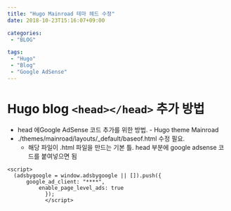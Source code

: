 ```yaml
---
title: "Hugo Mainroad 테마 헤드 수정"
date: 2018-10-23T15:16:07+09:00

categories: 
 - "BLOG"

tags:
 - "Hugo"
 - "Blog"
 - "Google AdSense"
---
```



# Hugo blog `<head></head>` 추가 방법 

* head 에Google AdSense 코드 추가를 위한 방법. - Hugo theme Mainroad
* ./themes/mainroad/layouts/_default/baseof.html 수정 필요.
	* 해당 파일이 .html  파일을 만드는 기본 틀. head  부분에 google adsense 코드를 붙여넣으면 됨

```{.python} <script async src="//pagead2.googlesyndication.com/pagead/js/adsbygoogle.js"></script>
<script>
  (adsbygoogle = window.adsbygoogle || []).push({
      google_ad_client: "****",
	      enable_page_level_ads: true
		    });
			</script>
```
